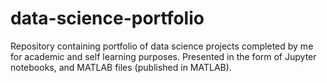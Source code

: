 # data-science-portfolio
Repository containing portfolio of data science projects completed by me for academic and self learning purposes. Presented in the form of Jupyter notebooks, and MATLAB files (published in MATLAB).
